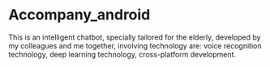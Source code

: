# Accompany_android
This is an  intelligent chatbot, specially tailored for the elderly, developed by my colleagues and me together, involving technology are: voice recognition technology, deep learning technology, cross-platform development.
